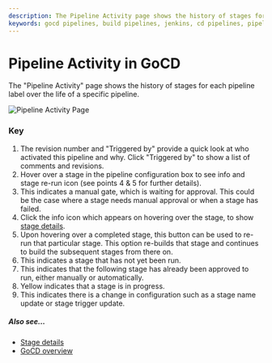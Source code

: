 ```yaml
---
description: The Pipeline Activity page shows the history of stages for each pipeline label over the life of a specific pipeline.
keywords: gocd pipelines, build pipelines, jenkins, cd pipelines, pipeline configuration, pipeline stage, continuous delivery
---
```



# Pipeline Activity in GoCD

The "Pipeline Activity" page shows the history of stages for each pipeline label over the life of a specific pipeline.

![Pipeline Activity Page](../images/PipelineActivity.png)

### Key

1.  The revision number and "Triggered by" provide a quick look at who activated this pipeline and why. Click "Triggered by" to show a list of comments and revisions.
2.  Hover over a stage in the pipeline configuration box to see info and stage re-run icon (see points 4 & 5 for further details).
3.  This indicates a manual gate, which is waiting for approval. This could be the case where a stage needs manual approval or when a stage has failed.
4.  Click the info icon which appears on hovering over the stage, to show [stage details](../navigation/stage_details_page.html).
5.  Upon hovering over a completed stage, this button can be used to re-run that particular stage. This option re-builds that stage and continues to build the subsequent stages from there on.
6.  This indicates a stage that has not yet been run.
7.  This indicates that the following stage has already been approved to run, either manually or automatically.
8.  Yellow indicates that a stage is in progress.
9.  This indicates there is a change in configuration such as a stage name update or stage trigger update.

##### Also see...

-   [Stage details](../navigation/stage_details_page.html)
-   [GoCD overview](../introduction/concepts_in_go.html)

